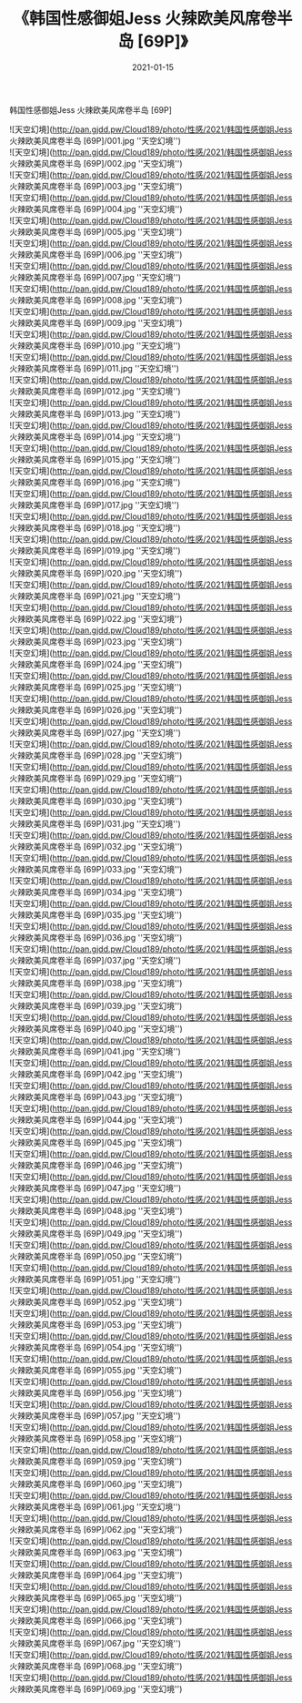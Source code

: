 ﻿---
layout: post
title:  《韩国性感御姐Jess 火辣欧美风席卷半岛 [69P]》
date:   2021-01-15
img: http://pan.gjdd.pw/Cloud189/photo/性感/2021/韩国性感御姐Jess 火辣欧美风席卷半岛 [69P]/000.jpg
categories: [美女, 性感, 泳衣]
---

韩国性感御姐Jess 火辣欧美风席卷半岛 [69P]



![天空幻境](http://pan.gjdd.pw/Cloud189/photo/性感/2021/韩国性感御姐Jess 火辣欧美风席卷半岛 [69P]/001.jpg ''天空幻境'') <br>
![天空幻境](http://pan.gjdd.pw/Cloud189/photo/性感/2021/韩国性感御姐Jess 火辣欧美风席卷半岛 [69P]/002.jpg ''天空幻境'') <br>
![天空幻境](http://pan.gjdd.pw/Cloud189/photo/性感/2021/韩国性感御姐Jess 火辣欧美风席卷半岛 [69P]/003.jpg ''天空幻境'') <br>
![天空幻境](http://pan.gjdd.pw/Cloud189/photo/性感/2021/韩国性感御姐Jess 火辣欧美风席卷半岛 [69P]/004.jpg ''天空幻境'') <br>
![天空幻境](http://pan.gjdd.pw/Cloud189/photo/性感/2021/韩国性感御姐Jess 火辣欧美风席卷半岛 [69P]/005.jpg ''天空幻境'') <br>
![天空幻境](http://pan.gjdd.pw/Cloud189/photo/性感/2021/韩国性感御姐Jess 火辣欧美风席卷半岛 [69P]/006.jpg ''天空幻境'') <br>
![天空幻境](http://pan.gjdd.pw/Cloud189/photo/性感/2021/韩国性感御姐Jess 火辣欧美风席卷半岛 [69P]/007.jpg ''天空幻境'') <br>
![天空幻境](http://pan.gjdd.pw/Cloud189/photo/性感/2021/韩国性感御姐Jess 火辣欧美风席卷半岛 [69P]/008.jpg ''天空幻境'') <br>
![天空幻境](http://pan.gjdd.pw/Cloud189/photo/性感/2021/韩国性感御姐Jess 火辣欧美风席卷半岛 [69P]/009.jpg ''天空幻境'') <br>
![天空幻境](http://pan.gjdd.pw/Cloud189/photo/性感/2021/韩国性感御姐Jess 火辣欧美风席卷半岛 [69P]/010.jpg ''天空幻境'') <br>
![天空幻境](http://pan.gjdd.pw/Cloud189/photo/性感/2021/韩国性感御姐Jess 火辣欧美风席卷半岛 [69P]/011.jpg ''天空幻境'') <br>
![天空幻境](http://pan.gjdd.pw/Cloud189/photo/性感/2021/韩国性感御姐Jess 火辣欧美风席卷半岛 [69P]/012.jpg ''天空幻境'') <br>
![天空幻境](http://pan.gjdd.pw/Cloud189/photo/性感/2021/韩国性感御姐Jess 火辣欧美风席卷半岛 [69P]/013.jpg ''天空幻境'') <br>
![天空幻境](http://pan.gjdd.pw/Cloud189/photo/性感/2021/韩国性感御姐Jess 火辣欧美风席卷半岛 [69P]/014.jpg ''天空幻境'') <br>
![天空幻境](http://pan.gjdd.pw/Cloud189/photo/性感/2021/韩国性感御姐Jess 火辣欧美风席卷半岛 [69P]/015.jpg ''天空幻境'') <br>
![天空幻境](http://pan.gjdd.pw/Cloud189/photo/性感/2021/韩国性感御姐Jess 火辣欧美风席卷半岛 [69P]/016.jpg ''天空幻境'') <br>
![天空幻境](http://pan.gjdd.pw/Cloud189/photo/性感/2021/韩国性感御姐Jess 火辣欧美风席卷半岛 [69P]/017.jpg ''天空幻境'') <br>
![天空幻境](http://pan.gjdd.pw/Cloud189/photo/性感/2021/韩国性感御姐Jess 火辣欧美风席卷半岛 [69P]/018.jpg ''天空幻境'') <br>
![天空幻境](http://pan.gjdd.pw/Cloud189/photo/性感/2021/韩国性感御姐Jess 火辣欧美风席卷半岛 [69P]/019.jpg ''天空幻境'') <br>
![天空幻境](http://pan.gjdd.pw/Cloud189/photo/性感/2021/韩国性感御姐Jess 火辣欧美风席卷半岛 [69P]/020.jpg ''天空幻境'') <br>
![天空幻境](http://pan.gjdd.pw/Cloud189/photo/性感/2021/韩国性感御姐Jess 火辣欧美风席卷半岛 [69P]/021.jpg ''天空幻境'') <br>
![天空幻境](http://pan.gjdd.pw/Cloud189/photo/性感/2021/韩国性感御姐Jess 火辣欧美风席卷半岛 [69P]/022.jpg ''天空幻境'') <br>
![天空幻境](http://pan.gjdd.pw/Cloud189/photo/性感/2021/韩国性感御姐Jess 火辣欧美风席卷半岛 [69P]/023.jpg ''天空幻境'') <br>
![天空幻境](http://pan.gjdd.pw/Cloud189/photo/性感/2021/韩国性感御姐Jess 火辣欧美风席卷半岛 [69P]/024.jpg ''天空幻境'') <br>
![天空幻境](http://pan.gjdd.pw/Cloud189/photo/性感/2021/韩国性感御姐Jess 火辣欧美风席卷半岛 [69P]/025.jpg ''天空幻境'') <br>
![天空幻境](http://pan.gjdd.pw/Cloud189/photo/性感/2021/韩国性感御姐Jess 火辣欧美风席卷半岛 [69P]/026.jpg ''天空幻境'') <br>
![天空幻境](http://pan.gjdd.pw/Cloud189/photo/性感/2021/韩国性感御姐Jess 火辣欧美风席卷半岛 [69P]/027.jpg ''天空幻境'') <br>
![天空幻境](http://pan.gjdd.pw/Cloud189/photo/性感/2021/韩国性感御姐Jess 火辣欧美风席卷半岛 [69P]/028.jpg ''天空幻境'') <br>
![天空幻境](http://pan.gjdd.pw/Cloud189/photo/性感/2021/韩国性感御姐Jess 火辣欧美风席卷半岛 [69P]/029.jpg ''天空幻境'') <br>
![天空幻境](http://pan.gjdd.pw/Cloud189/photo/性感/2021/韩国性感御姐Jess 火辣欧美风席卷半岛 [69P]/030.jpg ''天空幻境'') <br>
![天空幻境](http://pan.gjdd.pw/Cloud189/photo/性感/2021/韩国性感御姐Jess 火辣欧美风席卷半岛 [69P]/031.jpg ''天空幻境'') <br>
![天空幻境](http://pan.gjdd.pw/Cloud189/photo/性感/2021/韩国性感御姐Jess 火辣欧美风席卷半岛 [69P]/032.jpg ''天空幻境'') <br>
![天空幻境](http://pan.gjdd.pw/Cloud189/photo/性感/2021/韩国性感御姐Jess 火辣欧美风席卷半岛 [69P]/033.jpg ''天空幻境'') <br>
![天空幻境](http://pan.gjdd.pw/Cloud189/photo/性感/2021/韩国性感御姐Jess 火辣欧美风席卷半岛 [69P]/034.jpg ''天空幻境'') <br>
![天空幻境](http://pan.gjdd.pw/Cloud189/photo/性感/2021/韩国性感御姐Jess 火辣欧美风席卷半岛 [69P]/035.jpg ''天空幻境'') <br>
![天空幻境](http://pan.gjdd.pw/Cloud189/photo/性感/2021/韩国性感御姐Jess 火辣欧美风席卷半岛 [69P]/036.jpg ''天空幻境'') <br>
![天空幻境](http://pan.gjdd.pw/Cloud189/photo/性感/2021/韩国性感御姐Jess 火辣欧美风席卷半岛 [69P]/037.jpg ''天空幻境'') <br>
![天空幻境](http://pan.gjdd.pw/Cloud189/photo/性感/2021/韩国性感御姐Jess 火辣欧美风席卷半岛 [69P]/038.jpg ''天空幻境'') <br>
![天空幻境](http://pan.gjdd.pw/Cloud189/photo/性感/2021/韩国性感御姐Jess 火辣欧美风席卷半岛 [69P]/039.jpg ''天空幻境'') <br>
![天空幻境](http://pan.gjdd.pw/Cloud189/photo/性感/2021/韩国性感御姐Jess 火辣欧美风席卷半岛 [69P]/040.jpg ''天空幻境'') <br>
![天空幻境](http://pan.gjdd.pw/Cloud189/photo/性感/2021/韩国性感御姐Jess 火辣欧美风席卷半岛 [69P]/041.jpg ''天空幻境'') <br>
![天空幻境](http://pan.gjdd.pw/Cloud189/photo/性感/2021/韩国性感御姐Jess 火辣欧美风席卷半岛 [69P]/042.jpg ''天空幻境'') <br>
![天空幻境](http://pan.gjdd.pw/Cloud189/photo/性感/2021/韩国性感御姐Jess 火辣欧美风席卷半岛 [69P]/043.jpg ''天空幻境'') <br>
![天空幻境](http://pan.gjdd.pw/Cloud189/photo/性感/2021/韩国性感御姐Jess 火辣欧美风席卷半岛 [69P]/044.jpg ''天空幻境'') <br>
![天空幻境](http://pan.gjdd.pw/Cloud189/photo/性感/2021/韩国性感御姐Jess 火辣欧美风席卷半岛 [69P]/045.jpg ''天空幻境'') <br>
![天空幻境](http://pan.gjdd.pw/Cloud189/photo/性感/2021/韩国性感御姐Jess 火辣欧美风席卷半岛 [69P]/046.jpg ''天空幻境'') <br>
![天空幻境](http://pan.gjdd.pw/Cloud189/photo/性感/2021/韩国性感御姐Jess 火辣欧美风席卷半岛 [69P]/047.jpg ''天空幻境'') <br>
![天空幻境](http://pan.gjdd.pw/Cloud189/photo/性感/2021/韩国性感御姐Jess 火辣欧美风席卷半岛 [69P]/048.jpg ''天空幻境'') <br>
![天空幻境](http://pan.gjdd.pw/Cloud189/photo/性感/2021/韩国性感御姐Jess 火辣欧美风席卷半岛 [69P]/049.jpg ''天空幻境'') <br>
![天空幻境](http://pan.gjdd.pw/Cloud189/photo/性感/2021/韩国性感御姐Jess 火辣欧美风席卷半岛 [69P]/050.jpg ''天空幻境'') <br>
![天空幻境](http://pan.gjdd.pw/Cloud189/photo/性感/2021/韩国性感御姐Jess 火辣欧美风席卷半岛 [69P]/051.jpg ''天空幻境'') <br>
![天空幻境](http://pan.gjdd.pw/Cloud189/photo/性感/2021/韩国性感御姐Jess 火辣欧美风席卷半岛 [69P]/052.jpg ''天空幻境'') <br>
![天空幻境](http://pan.gjdd.pw/Cloud189/photo/性感/2021/韩国性感御姐Jess 火辣欧美风席卷半岛 [69P]/053.jpg ''天空幻境'') <br>
![天空幻境](http://pan.gjdd.pw/Cloud189/photo/性感/2021/韩国性感御姐Jess 火辣欧美风席卷半岛 [69P]/054.jpg ''天空幻境'') <br>
![天空幻境](http://pan.gjdd.pw/Cloud189/photo/性感/2021/韩国性感御姐Jess 火辣欧美风席卷半岛 [69P]/055.jpg ''天空幻境'') <br>
![天空幻境](http://pan.gjdd.pw/Cloud189/photo/性感/2021/韩国性感御姐Jess 火辣欧美风席卷半岛 [69P]/056.jpg ''天空幻境'') <br>
![天空幻境](http://pan.gjdd.pw/Cloud189/photo/性感/2021/韩国性感御姐Jess 火辣欧美风席卷半岛 [69P]/057.jpg ''天空幻境'') <br>
![天空幻境](http://pan.gjdd.pw/Cloud189/photo/性感/2021/韩国性感御姐Jess 火辣欧美风席卷半岛 [69P]/058.jpg ''天空幻境'') <br>
![天空幻境](http://pan.gjdd.pw/Cloud189/photo/性感/2021/韩国性感御姐Jess 火辣欧美风席卷半岛 [69P]/059.jpg ''天空幻境'') <br>
![天空幻境](http://pan.gjdd.pw/Cloud189/photo/性感/2021/韩国性感御姐Jess 火辣欧美风席卷半岛 [69P]/060.jpg ''天空幻境'') <br>
![天空幻境](http://pan.gjdd.pw/Cloud189/photo/性感/2021/韩国性感御姐Jess 火辣欧美风席卷半岛 [69P]/061.jpg ''天空幻境'') <br>
![天空幻境](http://pan.gjdd.pw/Cloud189/photo/性感/2021/韩国性感御姐Jess 火辣欧美风席卷半岛 [69P]/062.jpg ''天空幻境'') <br>
![天空幻境](http://pan.gjdd.pw/Cloud189/photo/性感/2021/韩国性感御姐Jess 火辣欧美风席卷半岛 [69P]/063.jpg ''天空幻境'') <br>
![天空幻境](http://pan.gjdd.pw/Cloud189/photo/性感/2021/韩国性感御姐Jess 火辣欧美风席卷半岛 [69P]/064.jpg ''天空幻境'') <br>
![天空幻境](http://pan.gjdd.pw/Cloud189/photo/性感/2021/韩国性感御姐Jess 火辣欧美风席卷半岛 [69P]/065.jpg ''天空幻境'') <br>
![天空幻境](http://pan.gjdd.pw/Cloud189/photo/性感/2021/韩国性感御姐Jess 火辣欧美风席卷半岛 [69P]/066.jpg ''天空幻境'') <br>
![天空幻境](http://pan.gjdd.pw/Cloud189/photo/性感/2021/韩国性感御姐Jess 火辣欧美风席卷半岛 [69P]/067.jpg ''天空幻境'') <br>
![天空幻境](http://pan.gjdd.pw/Cloud189/photo/性感/2021/韩国性感御姐Jess 火辣欧美风席卷半岛 [69P]/068.jpg ''天空幻境'') <br>
![天空幻境](http://pan.gjdd.pw/Cloud189/photo/性感/2021/韩国性感御姐Jess 火辣欧美风席卷半岛 [69P]/069.jpg ''天空幻境'') <br>